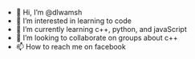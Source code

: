 - 👋 Hi, I’m @dlwamsh
- 👀 I’m interested in learning to code
- 🌱 I’m currently learning c++, python, and javaScript
- 💞️ I’m looking to collaborate on groups about c++
- 📫 How to reach me on facebook

<!---
dlwamsh/dlwamsh is a ✨ special ✨ repository because its `README.md` (this file) appears on your GitHub profile.
You can click the Preview link to take a look at your changes.
--->
